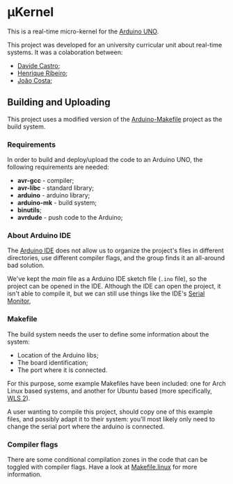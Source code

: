 # µKernel

This is a real-time micro-kernel for the
[Arduino UNO](https://www.arduino.cc/en/Main/arduinoBoardUno).

This project was developed for an university curricular unit about real-time
systems. It was a colaboration between:

- [Davide Castro]();
- [Henrique Ribeiro]();
- [João Costa]();

## Building and Uploading

This project uses a modified version of the
[Arduino-Makefile](https://github.com/sudar/Arduino-Makefile) project as the
build system.

### Requirements

In order to build and deploy/upload the code to an Arduino UNO, the following
requirements are needed:

- **avr-gcc** - compiler;
- **avr-libc** - standard library;
- **arduino** - arduino library;
- **arduino-mk** - build system;
- **binutils**;
- **avrdude** - push code to the Arduino;

### About Arduino IDE

The [Arduino IDE](https://archlinux.org/packages/community/x86_64/arduino/) does
not allow us to organize the project's files in different directories, use
different compiler flags, and the group finds it an all-around bad solution.

We've kept the _main_ file as a Arduino IDE sketch file (`.ino` file), so the
project can be opened in the IDE. Although the IDE can open the project, it
isn't able to compile it, but we can still use things like the IDE's
[Serial Monitor](https://docs.arduino.cc/software/ide-v2/tutorials/ide-v2-serial-monitor),

### Makefile

The build system needs the user to define some information about the system:

- Location of the Arduino libs;
- The board identification;
- The port where it is connected.

For this purpose, some example Makefiles have been included: one for Arch Linux
based systems, and another for Ubuntu based (more specifically,
[WLS 2](https://docs.microsoft.com/en-us/windows/wsl/install)).

A user wanting to compile this project, should copy one of this example files,
and possibly adapt it to their system: you'll most likely only need to change
the serial port where the arduino is connected.

### Compiler flags

There are some conditional compilation zones in the code that can be toggled
with compiler flags. Have a look at [Makefile.linux](./Makefile.linux) for more
information.
